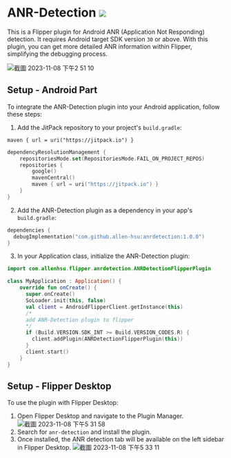 # ANR-Detection [![](https://jitpack.io/v/allen-hsu/anrdetection.svg)](https://jitpack.io/#allen-hsu/anrdetection)
This is a Flipper plugin for Android ANR (Application Not Responding) detection. It requires Android target SDK version `30` or above. With this plugin, you can get more detailed ANR information within Flipper, simplifying the debugging process.

![截圖 2023-11-08 下午2 51 10](https://github.com/allen-hsu/ANR-Detection/assets/2819672/c9bf08df-d4cd-4099-9dc1-1afceea0c933)

## Setup - Android Part

To integrate the ANR-Detection plugin into your Android application, follow these steps:

1. Add the JitPack repository to your project's `build.gradle`:

`maven { url = uri("https://jitpack.io") }`

```kotlin
dependencyResolutionManagement {
    repositoriesMode.set(RepositoriesMode.FAIL_ON_PROJECT_REPOS)
    repositories {
        google()
        mavenCentral()
        maven { url = uri("https://jitpack.io") }
    }
}
```

2. Add the ANR-Detection plugin as a dependency in your app's `build.gradle`:

```kotlin
dependencies {
  debugImplementation("com.github.allen-hsu:anrdetection:1.0.0")
}
```
3. In your Application class, initialize the ANR-Detection plugin:

```kotlin
import com.allenhsu.flipper.anrdetection.ANRDetectionFlipperPlugin

class MyApplication : Application() {
    override fun onCreate() {
      super.onCreate()
      SoLoader.init(this, false)
      val client = AndroidFlipperClient.getInstance(this)
      /*
      add ANR-Detection plugin to flipper
      */
      if (Build.VERSION.SDK_INT >= Build.VERSION_CODES.R) {
        client.addPlugin(ANRDetectionFlipperPlugin(this))
      }
      client.start()
    }
}
```

## Setup - Flipper Desktop
To use the plugin with Flipper Desktop:

1. Open Flipper Desktop and navigate to the Plugin Manager.
![截圖 2023-11-08 下午5 31 58](https://github.com/allen-hsu/ANR-Detection/assets/2819672/81f09f66-f08c-4175-b403-4f0b89fbb0ed)
2. Search for `anr-detection` and install the plugin.
3. Once installed, the ANR detection tab will be available on the left sidebar in Flipper Desktop.
![截圖 2023-11-08 下午5 33 11](https://github.com/allen-hsu/ANR-Detection/assets/2819672/8d1891d2-cd25-41af-8c14-a42ddb436338)



